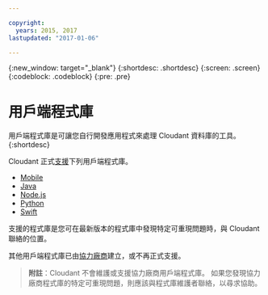 ```yaml
---

copyright:
  years: 2015, 2017
lastupdated: "2017-01-06"

---
```


{:new_window: target="_blank"}
{:shortdesc: .shortdesc}
{:screen: .screen}
{:codeblock: .codeblock}
{:pre: .pre}

# 用戶端程式庫


用戶端程式庫是可讓您自行開發應用程式來處理 Cloudant 資料庫的工具。
{:shortdesc}

Cloudant 正式[支援](supported.html)下列用戶端程式庫。

-	[Mobile](supported.html#mobile)
-	[Java](supported.html#java)
-	[Node.js](supported.html#node-js)
-	[Python](supported.html#python)
-	[Swift](supported.html#swift)

支援的程式庫是您可在最新版本的程式庫中發現特定可重現問題時，與 Cloudant 聯絡的位置。

其他用戶端程式庫已由[協力廠商](thirdparty.html#third-party-client-libraries)建立，或不再正式支援。

>   **附註**：Cloudant 不會維護或支援協力廠商用戶端程式庫。
如果您發現協力廠商程式庫的特定可重現問題，則應該與程式庫維護者聯絡，以尋求協助。
